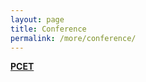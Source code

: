 ```yaml
---
layout: page
title: Conference
permalink: /more/conference/
---
```


[**PCET**](http://pcet2018.web.unc.edu/)
